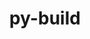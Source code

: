 ---
title: "py-build"
layout: cache
categories: [package, develop-2023-10-01]
meta: {"versions": ["1.0.3"], "compilers": ["apple-clang@=14.0.0", "gcc@=11.1.0", "gcc@=11.3.0", "gcc@=12.1.0"], "oss": ["ubuntu20.04", "ubuntu22.04", "ventura"], "platforms": ["darwin", "linux"], "targets": ["aarch64", "ppc64le", "x86_64_v3"], "stacks": ["e4s", "e4s-power", "ml-darwin-aarch64-mps", "ml-linux-x86_64-cpu", "ml-linux-x86_64-cuda", "ml-linux-x86_64-rocm", "root", "tutorial"], "num_specs": 11, "num_specs_by_stack": {"root": 11, "ml-darwin-aarch64-mps": 3, "e4s": 2, "e4s-power": 2, "ml-linux-x86_64-cuda": 3, "ml-linux-x86_64-rocm": 3, "ml-linux-x86_64-cpu": 3, "tutorial": 1}}
spec_details: [{"hash": "jvvc4lisegqp63xprcgie7t3ysuot74l", "compiler": "apple-clang@=14.0.0", "versions": ["1.0.3"], "os": "ventura", "platform": "darwin", "target": "aarch64", "variants": ["build_system=python_pip", "~virtualenv"], "stacks": ["root", "ml-darwin-aarch64-mps"], "size": "-", "tarball": "https://binaries.spack.io/releases/develop-2023-10-01/build_cache/darwin-ventura-aarch64/apple-clang-14.0.0/py-build-1.0.3/darwin-ventura-aarch64-apple-clang-14.0.0-py-build-1.0.3-jvvc4lisegqp63xprcgie7t3ysuot74l.spack"}, {"hash": "nemnyowz77gwhvfev5h3u4keij3n7n4h", "compiler": "apple-clang@=14.0.0", "versions": ["1.0.3"], "os": "ventura", "platform": "darwin", "target": "aarch64", "variants": ["build_system=python_pip", "~virtualenv"], "stacks": ["root", "ml-darwin-aarch64-mps"], "size": "-", "tarball": "https://binaries.spack.io/releases/develop-2023-10-01/build_cache/darwin-ventura-aarch64/apple-clang-14.0.0/py-build-1.0.3/darwin-ventura-aarch64-apple-clang-14.0.0-py-build-1.0.3-nemnyowz77gwhvfev5h3u4keij3n7n4h.spack"}, {"hash": "r2unhegubobgsmxhwaznlgh5zhmtaio5", "compiler": "apple-clang@=14.0.0", "versions": ["1.0.3"], "os": "ventura", "platform": "darwin", "target": "aarch64", "variants": ["build_system=python_pip", "~virtualenv"], "stacks": ["root", "ml-darwin-aarch64-mps"], "size": "-", "tarball": "https://binaries.spack.io/releases/develop-2023-10-01/build_cache/darwin-ventura-aarch64/apple-clang-14.0.0/py-build-1.0.3/darwin-ventura-aarch64-apple-clang-14.0.0-py-build-1.0.3-r2unhegubobgsmxhwaznlgh5zhmtaio5.spack"}, {"hash": "paakote2q3etqlgolku554esavbm7g3f", "compiler": "gcc@=11.1.0", "versions": ["1.0.3"], "os": "ubuntu20.04", "platform": "linux", "target": "x86_64_v3", "variants": ["build_system=python_pip", "~virtualenv"], "stacks": ["e4s", "root"], "size": "-", "tarball": "https://binaries.spack.io/releases/develop-2023-10-01/build_cache/linux-ubuntu20.04-x86_64_v3/gcc-11.1.0/py-build-1.0.3/linux-ubuntu20.04-x86_64_v3-gcc-11.1.0-py-build-1.0.3-paakote2q3etqlgolku554esavbm7g3f.spack"}, {"hash": "mxfln4z7eewdo5ceest2rkfwmmnpqo2i", "compiler": "gcc@=11.1.0", "versions": ["1.0.3"], "os": "ubuntu20.04", "platform": "linux", "target": "ppc64le", "variants": ["build_system=python_pip", "~virtualenv"], "stacks": ["e4s-power", "root"], "size": "-", "tarball": "https://binaries.spack.io/releases/develop-2023-10-01/build_cache/linux-ubuntu20.04-ppc64le/gcc-11.1.0/py-build-1.0.3/linux-ubuntu20.04-ppc64le-gcc-11.1.0-py-build-1.0.3-mxfln4z7eewdo5ceest2rkfwmmnpqo2i.spack"}, {"hash": "ddf4nha7lpav5gybccsy3odasrzzx365", "compiler": "gcc@=11.1.0", "versions": ["1.0.3"], "os": "ubuntu20.04", "platform": "linux", "target": "ppc64le", "variants": ["build_system=python_pip", "~virtualenv"], "stacks": ["e4s-power", "root"], "size": "-", "tarball": "https://binaries.spack.io/releases/develop-2023-10-01/build_cache/linux-ubuntu20.04-ppc64le/gcc-11.1.0/py-build-1.0.3/linux-ubuntu20.04-ppc64le-gcc-11.1.0-py-build-1.0.3-ddf4nha7lpav5gybccsy3odasrzzx365.spack"}, {"hash": "zezrslppascuts7c543tju34rtu4iryf", "compiler": "gcc@=11.1.0", "versions": ["1.0.3"], "os": "ubuntu20.04", "platform": "linux", "target": "x86_64_v3", "variants": ["build_system=python_pip", "~virtualenv"], "stacks": ["e4s", "root"], "size": "-", "tarball": "https://binaries.spack.io/releases/develop-2023-10-01/build_cache/linux-ubuntu20.04-x86_64_v3/gcc-11.1.0/py-build-1.0.3/linux-ubuntu20.04-x86_64_v3-gcc-11.1.0-py-build-1.0.3-zezrslppascuts7c543tju34rtu4iryf.spack"}, {"hash": "o3hwjkvqu2inuz2tuykwx2sysn3unxcp", "compiler": "gcc@=11.3.0", "versions": ["1.0.3"], "os": "ubuntu22.04", "platform": "linux", "target": "x86_64_v3", "variants": ["build_system=python_pip", "~virtualenv"], "stacks": ["ml-linux-x86_64-cuda", "root", "ml-linux-x86_64-rocm", "ml-linux-x86_64-cpu"], "size": "-", "tarball": "https://binaries.spack.io/releases/develop-2023-10-01/build_cache/linux-ubuntu22.04-x86_64_v3/gcc-11.3.0/py-build-1.0.3/linux-ubuntu22.04-x86_64_v3-gcc-11.3.0-py-build-1.0.3-o3hwjkvqu2inuz2tuykwx2sysn3unxcp.spack"}, {"hash": "jlhfqqhtcgmxynuihg2tq6vekomgfjb4", "compiler": "gcc@=11.3.0", "versions": ["1.0.3"], "os": "ubuntu22.04", "platform": "linux", "target": "x86_64_v3", "variants": ["build_system=python_pip", "~virtualenv"], "stacks": ["ml-linux-x86_64-cuda", "root", "ml-linux-x86_64-rocm", "ml-linux-x86_64-cpu"], "size": "-", "tarball": "https://binaries.spack.io/releases/develop-2023-10-01/build_cache/linux-ubuntu22.04-x86_64_v3/gcc-11.3.0/py-build-1.0.3/linux-ubuntu22.04-x86_64_v3-gcc-11.3.0-py-build-1.0.3-jlhfqqhtcgmxynuihg2tq6vekomgfjb4.spack"}, {"hash": "hll3i65dzmcb6frn3fvz3s3vz5gp5kx7", "compiler": "gcc@=11.3.0", "versions": ["1.0.3"], "os": "ubuntu22.04", "platform": "linux", "target": "x86_64_v3", "variants": ["build_system=python_pip", "~virtualenv"], "stacks": ["ml-linux-x86_64-cuda", "root", "ml-linux-x86_64-rocm", "ml-linux-x86_64-cpu"], "size": "-", "tarball": "https://binaries.spack.io/releases/develop-2023-10-01/build_cache/linux-ubuntu22.04-x86_64_v3/gcc-11.3.0/py-build-1.0.3/linux-ubuntu22.04-x86_64_v3-gcc-11.3.0-py-build-1.0.3-hll3i65dzmcb6frn3fvz3s3vz5gp5kx7.spack"}, {"hash": "nvxsusaulpb7mwel4bdb7jdjdjtsc5x2", "compiler": "gcc@=12.1.0", "versions": ["1.0.3"], "os": "ubuntu22.04", "platform": "linux", "target": "x86_64_v3", "variants": ["build_system=python_pip", "~virtualenv"], "stacks": ["root", "tutorial"], "size": "-", "tarball": "https://binaries.spack.io/releases/develop-2023-10-01/build_cache/linux-ubuntu22.04-x86_64_v3/gcc-12.1.0/py-build-1.0.3/linux-ubuntu22.04-x86_64_v3-gcc-12.1.0-py-build-1.0.3-nvxsusaulpb7mwel4bdb7jdjdjtsc5x2.spack"}]
---